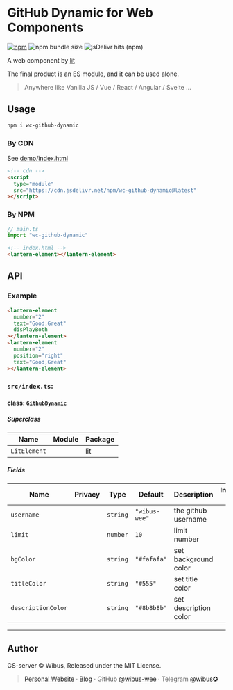 # GitHub Dynamic for Web Components

[![npm](https://img.shields.io/npm/v/wc-github-dynamic)](https://www.npmjs.com/package/wc-github-dynamic)
![npm bundle size](https://img.shields.io/bundlephobia/minzip/wc-github-dynamic)
![jsDelivr hits (npm)](https://img.shields.io/jsdelivr/npm/hy/wc-github-dynamic)

A web component by [lit](https://github.com/lit/lit)

The final product is an ES module, and it can be used alone.

> Anywhere like Vanilla JS / Vue / React / Angular / Svelte ...

## Usage

```bash
npm i wc-github-dynamic
```

### By CDN

See [demo/index.html](https://github.com/wibus-wee/wc-github-dynamic/blob/main/demo/index.html)

```html
<!-- cdn -->
<script
  type="module"
  src="https://cdn.jsdelivr.net/npm/wc-github-dynamic@latest"
></script>
```

### By NPM

```ts
// main.ts
import "wc-github-dynamic"
```

```html
<!-- index.html -->
<lantern-element></lantern-element>
```

## API

### Example

```html
<lantern-element
  number="2"
  text="Good,Great"
  disPlayBoth
></lantern-element>
<lantern-element
  number="2"
  position="right"
  text="Good,Great"
></lantern-element>
```

<!-- wc-api:start -->
<!-- prettier-ignore-start -->
<!-- markdownlint-disable -->
### `src/index.ts`:

#### class: `GithubDynamic`

##### Superclass

| Name         | Module | Package |
| ------------ | ------ | ------- |
| `LitElement` |        | lit     |

##### Fields

| Name               | Privacy | Type     | Default       | Description           | Inherited From |
| ------------------ | ------- | -------- | ------------- | --------------------- | -------------- |
| `username`         |         | `string` | `"wibus-wee"` | the github username   |                |
| `limit`            |         | `number` | `10`          | limit number          |                |
| `bgColor`          |         | `string` | `"#fafafa"`   | set background color  |                |
| `titleColor`       |         | `string` | `"#555"`      | set title color       |                |
| `descriptionColor` |         | `string` | `"#8b8b8b"`   | set description color |                |

<hr/>

<!-- markdownlint-restore -->
<!-- prettier-ignore-end -->
<!-- wc-api:end -->



## Author

GS-server © Wibus, Released under the MIT License.

> [Personal Website](http://iucky.cn/) · [Blog](https://blog.iucky.cn/) · GitHub [@wibus-wee](https://github.com/wibus-wee/) · Telegram [@wibus✪](https://t.me/wibus_wee)